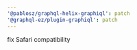 ```yaml
---
'@pablosz/graphql-helix-graphiql': patch
'@graphql-ez/plugin-graphiql': patch
---
```


fix Safari compatibility
